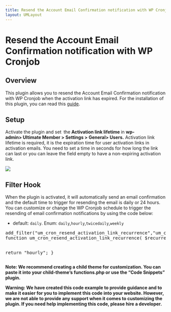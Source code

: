```yaml
---
title: Resend the Account Email Confirmation notification with WP Cronjob 
layout: UMLayout
---
```

# Resend the Account Email Confirmation notification with WP Cronjob


## Overview
<p>
	 This plugin allows you to resend the Account Email Confirmation notification with WP Cronjob when the activation link has expired. For the installation of this plugin, you can read this <a href="https://ultimatemember.github.io/Extended/article/1663-download-installation-of-the-basic-extensions">guide</a>.</p>

## Setup
<p>
	 Activate the plugin and set <strong> </strong>the<strong> </strong><strong>Activation link lifetime </strong>in <strong>wp-admin></strong><strong> Ultimate Member > Settings > General> Users.</strong> Activation link lifetime is required, it is the expiration time for user activation links in activation emails. You need to set a time in seconds for how long the link can last or you can leave the field empty to have a non-expiring activation link.</p><p>
	 <img src="https://s3.amazonaws.com/helpscout.net/docs/assets/561c96629033600a7a36d662/images/61e6f0ee68cd260cc2d31e0a/file-N1dbBlZMSD.png"></p>

## Filter Hook
<p>When the plugin is activated, it will automatically send an email confirmation and the default time to trigger for resending the email is daily or 24 hours. You can customize or change the WP Cronjob schedule to trigger the resending of email confirmation notifications by using the code below:</p><ul>
	
<li>default: <code>daily</code>. Enum: <code>daily</code>,<code>hourly</code>,<code>twicedaily</code>,<code>weekly</code></li></ul>
<div>
	<pre>add_filter("um_cron_resend_activation_link_recurrence","um_cron_resend_activation_link_recurrence"); 
function um_cron_resend_activation_link_recurrence( $recurrence ){      

return "hourly"; 
}
	</pre></div><p class="callout-blue">
	 <strong>Note: We recommend creating a child theme for customization. You can paste it into y</strong><strong>our child-theme’s functions.php or use the “Code Snippets” plugin.</strong></p><p class="callout-yellow">
	 <strong>Warning: We have created this code example to provide guidance and to make it easier for you to implement this code into your website. However, we are not able to provide any support when it comes to customizing the plugin. If you need help implementing this code, please hire a developer.</strong></p>
